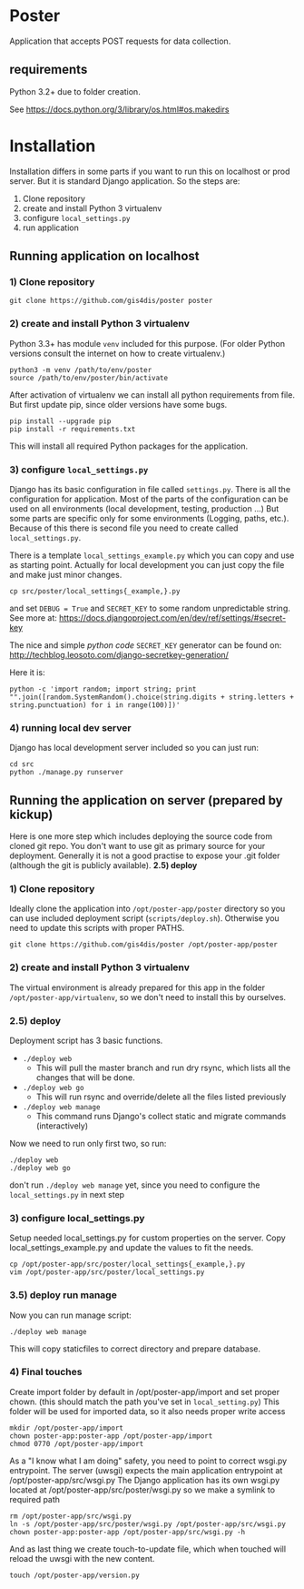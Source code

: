 # Poster
Application that accepts POST requests for data collection.

## requirements

Python 3.2+ due to folder creation.

See https://docs.python.org/3/library/os.html#os.makedirs

# Installation
Installation differs in some parts if you want to run this on localhost or prod server.
But it is standard Django application. So the steps are:

1) Clone repository
2) create and install Python 3 virtualenv
3) configure `local_settings.py`
4) run application


## Running application on localhost

### 1) Clone repository
```
git clone https://github.com/gis4dis/poster poster
```

### 2) create and install Python 3 virtualenv

Python 3.3+ has module `venv` included for this purpose. (For older Python versions
consult the internet on how to create virtualenv.)

```
python3 -m venv /path/to/env/poster
source /path/to/env/poster/bin/activate
```

After activation of virtualenv we can install all python requirements from file.
But first update pip, since older versions have some bugs.
```
pip install --upgrade pip
pip install -r requirements.txt
```

This will install all required Python packages for the application.

### 3) configure `local_settings.py`
Django has its basic configuration in file called `settings.py`. There is all the 
configuration for application. Most of the parts of the configuration can be used
on all environments (local development, testing, production ...) But some parts 
are specific only for some environments (Logging, paths, etc.). Because of this
there is second file you need to create called `local_settings.py`.

There is a template `local_settings_example.py` which you can copy and use as 
starting point. Actually for local development you can just copy the file and 
make just minor changes.

```
cp src/poster/local_settings{_example,}.py
```

and set `DEBUG = True` and `SECRET_KEY` to some random unpredictable string.
See more at: https://docs.djangoproject.com/en/dev/ref/settings/#secret-key

The nice and simple *python code* `SECRET_KEY` generator can be found on:
http://techblog.leosoto.com/django-secretkey-generation/

Here it is:
```
python -c 'import random; import string; print "".join([random.SystemRandom().choice(string.digits + string.letters + string.punctuation) for i in range(100)])'
```

### 4) running local dev server
Django has local development server included so you can just run:
```
cd src
python ./manage.py runserver
```

## Running the application on server (prepared by kickup)

Here is one more step which includes deploying the source code from cloned git repo. 
You don't want to use git as primary source for your deployment. Generally it is not
a good practise to expose your .git folder (although the git is publicly available). 
**2.5) deploy**

### 1) Clone repository
Ideally clone the application into `/opt/poster-app/poster` directory so you can use 
included deployment script (`scripts/deploy.sh`). 
Otherwise you need to update this scripts with proper PATHS.

```
git clone https://github.com/gis4dis/poster /opt/poster-app/poster
```

### 2) create and install Python 3 virtualenv

The virtual environment is already prepared for this app in the folder 
`/opt/poster-app/virtualenv`, so we don't need to install this by ourselves.


### 2.5) deploy
Deployment script has 3 basic functions.

* `./deploy web`
  * This will pull the master branch and run dry rsync, which lists all the changes that will be done.
* `./deploy web go`
  * This will run rsync and override/delete all the files listed previously
* `./deploy web manage`
  * This command runs Django's collect static and migrate commands (interactively)
  
Now we need to run only first two, so run:
```
./deploy web
./deploy web go
```
don't run `./deploy web manage` yet, since you need to configure the `local_settings.py` in next step
  
### 3) configure local_settings.py
Setup needed local_settings.py for custom properties on the server.
Copy local_settings_example.py and update the values to fit the needs.

```
cp /opt/poster-app/src/poster/local_settings{_example,}.py
vim /opt/poster-app/src/poster/local_settings.py
```

### 3.5) deploy run manage
Now you can run manage script:
```
./deploy web manage
```

This will copy staticfiles to correct directory and prepare database.

### 4) Final touches

Create import folder by default in /opt/poster-app/import and set proper chown. 
(this should match the path you've set in `local_setting.py`)
This folder will be used for imported data, so it also needs proper write access

```
mkdir /opt/poster-app/import
chown poster-app:poster-app /opt/poster-app/import
chmod 0770 /opt/poster-app/import
```

As a "I know what I am doing" safety, you need to point to correct wsgi.py entrypoint.
The server (uwsgi) expects the main application entrypoint at /opt/poster-app/src/wsgi.py
The Django application has its own wsgi.py located at /opt/poster-app/src/poster/wsgi.py
so we make a symlink to required path

```
rm /opt/poster-app/src/wsgi.py
ln -s /opt/poster-app/src/poster/wsgi.py /opt/poster-app/src/wsgi.py
chown poster-app:poster-app /opt/poster-app/src/wsgi.py -h 
```

And as last thing we create touch-to-update file, which when touched will reload 
the uwsgi with the new content.
```
touch /opt/poster-app/version.py
```
